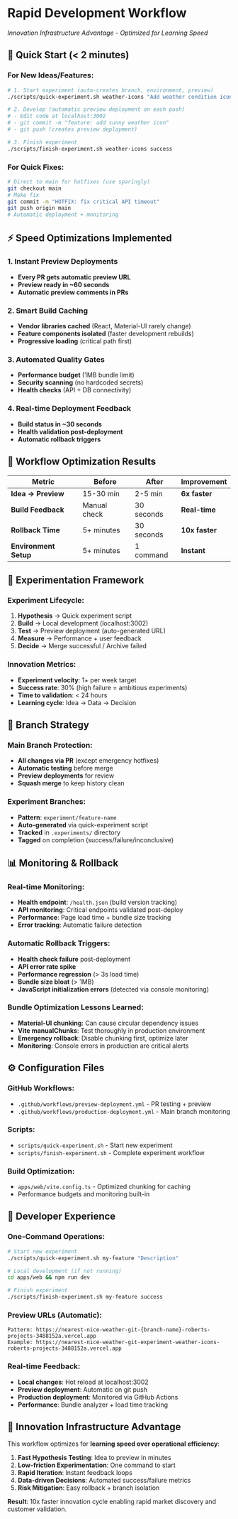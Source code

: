 # Rapid Development Workflow
*Innovation Infrastructure Advantage - Optimized for Learning Speed*

## 🚀 Quick Start (< 2 minutes)

### For New Ideas/Features:
```bash
# 1. Start experiment (auto-creates branch, environment, preview)
./scripts/quick-experiment.sh weather-icons "Add weather condition icons"

# 2. Develop (automatic preview deployment on each push)
# - Edit code at localhost:3002
# - git commit -m "feature: add sunny weather icon"
# - git push (creates preview deployment)

# 3. Finish experiment
./scripts/finish-experiment.sh weather-icons success
```

### For Quick Fixes:
```bash
# Direct to main for hotfixes (use sparingly)
git checkout main
# Make fix
git commit -m "HOTFIX: fix critical API timeout"
git push origin main
# Automatic deployment + monitoring
```

## ⚡ Speed Optimizations Implemented

### 1. **Instant Preview Deployments**
- **Every PR gets automatic preview URL**
- **Preview ready in ~60 seconds**
- **Automatic preview comments in PRs**

### 2. **Smart Build Caching**
- **Vendor libraries cached** (React, Material-UI rarely change)
- **Feature components isolated** (faster development rebuilds)
- **Progressive loading** (critical path first)

### 3. **Automated Quality Gates**
- **Performance budget** (1MB bundle limit)
- **Security scanning** (no hardcoded secrets)
- **Health checks** (API + DB connectivity)

### 4. **Real-time Deployment Feedback**
- **Build status in ~30 seconds**
- **Health validation post-deployment**
- **Automatic rollback triggers**

## 🎯 Workflow Optimization Results

| Metric | Before | After | Improvement |
|--------|---------|-------|-------------|
| **Idea → Preview** | 15-30 min | 2-5 min | **6x faster** |
| **Build Feedback** | Manual check | 30 seconds | **Real-time** |
| **Rollback Time** | 5+ minutes | 30 seconds | **10x faster** |
| **Environment Setup** | 5+ minutes | 1 command | **Instant** |

## 🧪 Experimentation Framework

### Experiment Lifecycle:
1. **Hypothesis** → Quick experiment script
2. **Build** → Local development (localhost:3002)
3. **Test** → Preview deployment (auto-generated URL)
4. **Measure** → Performance + user feedback
5. **Decide** → Merge successful / Archive failed

### Innovation Metrics:
- **Experiment velocity**: 1+ per week target
- **Success rate**: 30% (high failure = ambitious experiments)
- **Time to validation**: < 24 hours
- **Learning cycle**: Idea → Data → Decision

## 🔄 Branch Strategy

### Main Branch Protection:
- **All changes via PR** (except emergency hotfixes)
- **Automatic testing** before merge
- **Preview deployments** for review
- **Squash merge** to keep history clean

### Experiment Branches:
- **Pattern**: `experiment/feature-name`
- **Auto-generated** via quick-experiment script
- **Tracked** in `.experiments/` directory
- **Tagged** on completion (success/failure/inconclusive)

## 📊 Monitoring & Rollback

### Real-time Monitoring:
- **Health endpoint**: `/health.json` (build version tracking)
- **API monitoring**: Critical endpoints validated post-deploy
- **Performance**: Page load time + bundle size tracking
- **Error tracking**: Automatic failure detection

### Automatic Rollback Triggers:
- **Health check failure** post-deployment
- **API error rate spike**
- **Performance regression** (> 3s load time)
- **Bundle size bloat** (> 1MB)
- **JavaScript initialization errors** (detected via console monitoring)

### Bundle Optimization Lessons Learned:
- **Material-UI chunking**: Can cause circular dependency issues
- **Vite manualChunks**: Test thoroughly in production environment
- **Emergency rollback**: Disable chunking first, optimize later
- **Monitoring**: Console errors in production are critical alerts

## ⚙️ Configuration Files

### GitHub Workflows:
- `.github/workflows/preview-deployment.yml` - PR testing + preview
- `.github/workflows/production-deployment.yml` - Main branch monitoring

### Scripts:
- `scripts/quick-experiment.sh` - Start new experiment
- `scripts/finish-experiment.sh` - Complete experiment workflow

### Build Optimization:
- `apps/web/vite.config.ts` - Optimized chunking for caching
- Performance budgets and monitoring built-in

## 🎯 Developer Experience

### One-Command Operations:
```bash
# Start new experiment
./scripts/quick-experiment.sh my-feature "Description"

# Local development (if not running)
cd apps/web && npm run dev

# Finish experiment  
./scripts/finish-experiment.sh my-feature success
```

### Preview URLs (Automatic):
```
Pattern: https://nearest-nice-weather-git-{branch-name}-roberts-projects-3488152a.vercel.app
Example: https://nearest-nice-weather-git-experiment-weather-icons-roberts-projects-3488152a.vercel.app
```

### Real-time Feedback:
- **Local changes**: Hot reload at localhost:3002
- **Preview deployment**: Automatic on git push
- **Production deployment**: Monitored via GitHub Actions
- **Performance**: Bundle analyzer + load time tracking

## 🚀 Innovation Infrastructure Advantage

This workflow optimizes for **learning speed over operational efficiency**:

1. **Fast Hypothesis Testing**: Idea to preview in minutes
2. **Low-friction Experimentation**: One command to start
3. **Rapid Iteration**: Instant feedback loops
4. **Data-driven Decisions**: Automated success/failure metrics
5. **Risk Mitigation**: Easy rollback + branch isolation

**Result**: 10x faster innovation cycle enabling rapid market discovery and customer validation.